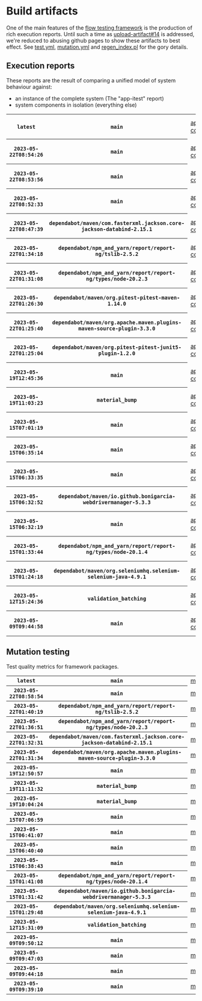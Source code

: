 # Build artifacts

One of the main features of the [flow testing framework](https://github.com/Mastercard/flow) is the production of rich execution reports.
Until such a time as [upload-artifact#14](https://github.com/actions/upload-artifact/issues/14) is addressed, we're reduced to abusing github pages to show these artifacts to best effect.
See [test.yml](https://github.com/Mastercard/flow/blob/main/.github/workflows/test.yml), [mutation.yml](https://github.com/Mastercard/flow/blob/main/.github/workflows/mutation.yml) and [regen_index.pl](https://github.com/Mastercard/flow/blob/pages/regen_index.pl) for the gory details.

## Execution reports

These reports are the result of comparing a unified model of system behaviour against:
 * an instance of the complete system (The "app-itest" report)
 * system components in isolation (everything else)

<!-- start:execution -->
<table>
	<tbody>
		<tr> <th><code>latest</code></th>
			 <th><code>main</code></th>
			<td><a href="execution/latest/flow_execution_reports/example/app-core/target/mctf/latest/index.html">app-core</a></td>
			<td><a href="execution/latest/flow_execution_reports/example/app-histogram/target/mctf/latest/index.html">app-histogram</a></td>
			<td><a href="execution/latest/flow_execution_reports/example/app-itest/target/mctf/latest/index.html">app-itest</a></td>
			<td><a href="execution/latest/flow_execution_reports/example/app-queue/target/mctf/latest/index.html">app-queue</a></td>
			<td><a href="execution/latest/flow_execution_reports/example/app-store/target/mctf/latest/index.html">app-store</a></td>
			<td><a href="execution/latest/flow_execution_reports/example/app-ui/target/mctf/latest/index.html">app-ui</a></td>
			<td><a href="execution/latest/flow_execution_reports/example/app-web-ui/target/mctf/latest/index.html">app-web-ui</a></td>
		</tr>
		<tr> <th><code>2023-05-22T08:54:26</code></th>
			 <th><code>main</code></th>
			<td><a href="execution/1684745666/flow_execution_reports/example/app-core/target/mctf/latest/index.html">app-core</a></td>
			<td><a href="execution/1684745666/flow_execution_reports/example/app-histogram/target/mctf/latest/index.html">app-histogram</a></td>
			<td><a href="execution/1684745666/flow_execution_reports/example/app-itest/target/mctf/latest/index.html">app-itest</a></td>
			<td><a href="execution/1684745666/flow_execution_reports/example/app-queue/target/mctf/latest/index.html">app-queue</a></td>
			<td><a href="execution/1684745666/flow_execution_reports/example/app-store/target/mctf/latest/index.html">app-store</a></td>
			<td><a href="execution/1684745666/flow_execution_reports/example/app-ui/target/mctf/latest/index.html">app-ui</a></td>
			<td><a href="execution/1684745666/flow_execution_reports/example/app-web-ui/target/mctf/latest/index.html">app-web-ui</a></td>
		</tr>
		<tr> <th><code>2023-05-22T08:53:56</code></th>
			 <th><code>main</code></th>
			<td><a href="execution/1684745636/flow_execution_reports/example/app-core/target/mctf/latest/index.html">app-core</a></td>
			<td><a href="execution/1684745636/flow_execution_reports/example/app-histogram/target/mctf/latest/index.html">app-histogram</a></td>
			<td><a href="execution/1684745636/flow_execution_reports/example/app-itest/target/mctf/latest/index.html">app-itest</a></td>
			<td><a href="execution/1684745636/flow_execution_reports/example/app-queue/target/mctf/latest/index.html">app-queue</a></td>
			<td><a href="execution/1684745636/flow_execution_reports/example/app-store/target/mctf/latest/index.html">app-store</a></td>
			<td><a href="execution/1684745636/flow_execution_reports/example/app-ui/target/mctf/latest/index.html">app-ui</a></td>
			<td><a href="execution/1684745636/flow_execution_reports/example/app-web-ui/target/mctf/latest/index.html">app-web-ui</a></td>
		</tr>
		<tr> <th><code>2023-05-22T08:52:33</code></th>
			 <th><code>main</code></th>
			<td><a href="execution/1684745553/flow_execution_reports/example/app-core/target/mctf/latest/index.html">app-core</a></td>
			<td><a href="execution/1684745553/flow_execution_reports/example/app-histogram/target/mctf/latest/index.html">app-histogram</a></td>
			<td><a href="execution/1684745553/flow_execution_reports/example/app-itest/target/mctf/latest/index.html">app-itest</a></td>
			<td><a href="execution/1684745553/flow_execution_reports/example/app-queue/target/mctf/latest/index.html">app-queue</a></td>
			<td><a href="execution/1684745553/flow_execution_reports/example/app-store/target/mctf/latest/index.html">app-store</a></td>
			<td><a href="execution/1684745553/flow_execution_reports/example/app-ui/target/mctf/latest/index.html">app-ui</a></td>
			<td><a href="execution/1684745553/flow_execution_reports/example/app-web-ui/target/mctf/latest/index.html">app-web-ui</a></td>
		</tr>
		<tr> <th><code>2023-05-22T08:47:39</code></th>
			 <th><code>dependabot/maven/com.fasterxml.jackson.core-jackson-databind-2.15.1</code></th>
			<td><a href="execution/1684745259/flow_execution_reports/example/app-core/target/mctf/latest/index.html">app-core</a></td>
			<td><a href="execution/1684745259/flow_execution_reports/example/app-histogram/target/mctf/latest/index.html">app-histogram</a></td>
			<td><a href="execution/1684745259/flow_execution_reports/example/app-itest/target/mctf/latest/index.html">app-itest</a></td>
			<td><a href="execution/1684745259/flow_execution_reports/example/app-queue/target/mctf/latest/index.html">app-queue</a></td>
			<td><a href="execution/1684745259/flow_execution_reports/example/app-store/target/mctf/latest/index.html">app-store</a></td>
			<td><a href="execution/1684745259/flow_execution_reports/example/app-ui/target/mctf/latest/index.html">app-ui</a></td>
			<td><a href="execution/1684745259/flow_execution_reports/example/app-web-ui/target/mctf/latest/index.html">app-web-ui</a></td>
		</tr>
		<tr> <th><code>2023-05-22T01:34:18</code></th>
			 <th><code>dependabot/npm_and_yarn/report/report-ng/tslib-2.5.2</code></th>
			<td><a href="execution/1684719258/flow_execution_reports/example/app-core/target/mctf/latest/index.html">app-core</a></td>
			<td><a href="execution/1684719258/flow_execution_reports/example/app-histogram/target/mctf/latest/index.html">app-histogram</a></td>
			<td><a href="execution/1684719258/flow_execution_reports/example/app-itest/target/mctf/latest/index.html">app-itest</a></td>
			<td><a href="execution/1684719258/flow_execution_reports/example/app-queue/target/mctf/latest/index.html">app-queue</a></td>
			<td><a href="execution/1684719258/flow_execution_reports/example/app-store/target/mctf/latest/index.html">app-store</a></td>
			<td><a href="execution/1684719258/flow_execution_reports/example/app-ui/target/mctf/latest/index.html">app-ui</a></td>
			<td><a href="execution/1684719258/flow_execution_reports/example/app-web-ui/target/mctf/latest/index.html">app-web-ui</a></td>
		</tr>
		<tr> <th><code>2023-05-22T01:31:08</code></th>
			 <th><code>dependabot/npm_and_yarn/report/report-ng/types/node-20.2.3</code></th>
			<td><a href="execution/1684719068/flow_execution_reports/example/app-core/target/mctf/latest/index.html">app-core</a></td>
			<td><a href="execution/1684719068/flow_execution_reports/example/app-histogram/target/mctf/latest/index.html">app-histogram</a></td>
			<td><a href="execution/1684719068/flow_execution_reports/example/app-itest/target/mctf/latest/index.html">app-itest</a></td>
			<td><a href="execution/1684719068/flow_execution_reports/example/app-queue/target/mctf/latest/index.html">app-queue</a></td>
			<td><a href="execution/1684719068/flow_execution_reports/example/app-store/target/mctf/latest/index.html">app-store</a></td>
			<td><a href="execution/1684719068/flow_execution_reports/example/app-ui/target/mctf/latest/index.html">app-ui</a></td>
			<td><a href="execution/1684719068/flow_execution_reports/example/app-web-ui/target/mctf/latest/index.html">app-web-ui</a></td>
		</tr>
		<tr> <th><code>2023-05-22T01:26:30</code></th>
			 <th><code>dependabot/maven/org.pitest-pitest-maven-1.14.0</code></th>
			<td><a href="execution/1684718790/flow_execution_reports/example/app-core/target/mctf/latest/index.html">app-core</a></td>
			<td><a href="execution/1684718790/flow_execution_reports/example/app-histogram/target/mctf/latest/index.html">app-histogram</a></td>
			<td><a href="execution/1684718790/flow_execution_reports/example/app-itest/target/mctf/latest/index.html">app-itest</a></td>
			<td><a href="execution/1684718790/flow_execution_reports/example/app-queue/target/mctf/latest/index.html">app-queue</a></td>
			<td><a href="execution/1684718790/flow_execution_reports/example/app-store/target/mctf/latest/index.html">app-store</a></td>
			<td><a href="execution/1684718790/flow_execution_reports/example/app-ui/target/mctf/latest/index.html">app-ui</a></td>
			<td><a href="execution/1684718790/flow_execution_reports/example/app-web-ui/target/mctf/latest/index.html">app-web-ui</a></td>
		</tr>
		<tr> <th><code>2023-05-22T01:25:40</code></th>
			 <th><code>dependabot/maven/org.apache.maven.plugins-maven-source-plugin-3.3.0</code></th>
			<td><a href="execution/1684718740/flow_execution_reports/example/app-core/target/mctf/latest/index.html">app-core</a></td>
			<td><a href="execution/1684718740/flow_execution_reports/example/app-histogram/target/mctf/latest/index.html">app-histogram</a></td>
			<td><a href="execution/1684718740/flow_execution_reports/example/app-itest/target/mctf/latest/index.html">app-itest</a></td>
			<td><a href="execution/1684718740/flow_execution_reports/example/app-queue/target/mctf/latest/index.html">app-queue</a></td>
			<td><a href="execution/1684718740/flow_execution_reports/example/app-store/target/mctf/latest/index.html">app-store</a></td>
			<td><a href="execution/1684718740/flow_execution_reports/example/app-ui/target/mctf/latest/index.html">app-ui</a></td>
			<td><a href="execution/1684718740/flow_execution_reports/example/app-web-ui/target/mctf/latest/index.html">app-web-ui</a></td>
		</tr>
		<tr> <th><code>2023-05-22T01:25:04</code></th>
			 <th><code>dependabot/maven/org.pitest-pitest-junit5-plugin-1.2.0</code></th>
			<td><a href="execution/1684718704/flow_execution_reports/example/app-core/target/mctf/latest/index.html">app-core</a></td>
			<td><a href="execution/1684718704/flow_execution_reports/example/app-histogram/target/mctf/latest/index.html">app-histogram</a></td>
			<td><a href="execution/1684718704/flow_execution_reports/example/app-itest/target/mctf/latest/index.html">app-itest</a></td>
			<td><a href="execution/1684718704/flow_execution_reports/example/app-queue/target/mctf/latest/index.html">app-queue</a></td>
			<td><a href="execution/1684718704/flow_execution_reports/example/app-store/target/mctf/latest/index.html">app-store</a></td>
			<td><a href="execution/1684718704/flow_execution_reports/example/app-ui/target/mctf/latest/index.html">app-ui</a></td>
			<td><a href="execution/1684718704/flow_execution_reports/example/app-web-ui/target/mctf/latest/index.html">app-web-ui</a></td>
		</tr>
		<tr> <th><code>2023-05-19T12:45:36</code></th>
			 <th><code>main</code></th>
			<td><a href="execution/1684500336/flow_execution_reports/example/app-core/target/mctf/latest/index.html">app-core</a></td>
			<td><a href="execution/1684500336/flow_execution_reports/example/app-histogram/target/mctf/latest/index.html">app-histogram</a></td>
			<td><a href="execution/1684500336/flow_execution_reports/example/app-itest/target/mctf/latest/index.html">app-itest</a></td>
			<td><a href="execution/1684500336/flow_execution_reports/example/app-queue/target/mctf/latest/index.html">app-queue</a></td>
			<td><a href="execution/1684500336/flow_execution_reports/example/app-store/target/mctf/latest/index.html">app-store</a></td>
			<td><a href="execution/1684500336/flow_execution_reports/example/app-ui/target/mctf/latest/index.html">app-ui</a></td>
			<td><a href="execution/1684500336/flow_execution_reports/example/app-web-ui/target/mctf/latest/index.html">app-web-ui</a></td>
		</tr>
		<tr> <th><code>2023-05-19T11:03:23</code></th>
			 <th><code>material_bump</code></th>
			<td><a href="execution/1684494203/flow_execution_reports/example/app-core/target/mctf/latest/index.html">app-core</a></td>
			<td><a href="execution/1684494203/flow_execution_reports/example/app-histogram/target/mctf/latest/index.html">app-histogram</a></td>
			<td><a href="execution/1684494203/flow_execution_reports/example/app-itest/target/mctf/latest/index.html">app-itest</a></td>
			<td><a href="execution/1684494203/flow_execution_reports/example/app-queue/target/mctf/latest/index.html">app-queue</a></td>
			<td><a href="execution/1684494203/flow_execution_reports/example/app-store/target/mctf/latest/index.html">app-store</a></td>
			<td><a href="execution/1684494203/flow_execution_reports/example/app-ui/target/mctf/latest/index.html">app-ui</a></td>
			<td><a href="execution/1684494203/flow_execution_reports/example/app-web-ui/target/mctf/latest/index.html">app-web-ui</a></td>
		</tr>
		<tr> <th><code>2023-05-15T07:01:19</code></th>
			 <th><code>main</code></th>
			<td><a href="execution/1684134079/flow_execution_reports/example/app-core/target/mctf/latest/index.html">app-core</a></td>
			<td><a href="execution/1684134079/flow_execution_reports/example/app-histogram/target/mctf/latest/index.html">app-histogram</a></td>
			<td><a href="execution/1684134079/flow_execution_reports/example/app-itest/target/mctf/latest/index.html">app-itest</a></td>
			<td><a href="execution/1684134079/flow_execution_reports/example/app-queue/target/mctf/latest/index.html">app-queue</a></td>
			<td><a href="execution/1684134079/flow_execution_reports/example/app-store/target/mctf/latest/index.html">app-store</a></td>
			<td><a href="execution/1684134079/flow_execution_reports/example/app-ui/target/mctf/latest/index.html">app-ui</a></td>
			<td><a href="execution/1684134079/flow_execution_reports/example/app-web-ui/target/mctf/latest/index.html">app-web-ui</a></td>
		</tr>
		<tr> <th><code>2023-05-15T06:35:14</code></th>
			 <th><code>main</code></th>
			<td><a href="execution/1684132514/flow_execution_reports/example/app-core/target/mctf/latest/index.html">app-core</a></td>
			<td><a href="execution/1684132514/flow_execution_reports/example/app-histogram/target/mctf/latest/index.html">app-histogram</a></td>
			<td><a href="execution/1684132514/flow_execution_reports/example/app-itest/target/mctf/latest/index.html">app-itest</a></td>
			<td><a href="execution/1684132514/flow_execution_reports/example/app-queue/target/mctf/latest/index.html">app-queue</a></td>
			<td><a href="execution/1684132514/flow_execution_reports/example/app-store/target/mctf/latest/index.html">app-store</a></td>
			<td><a href="execution/1684132514/flow_execution_reports/example/app-ui/target/mctf/latest/index.html">app-ui</a></td>
			<td><a href="execution/1684132514/flow_execution_reports/example/app-web-ui/target/mctf/latest/index.html">app-web-ui</a></td>
		</tr>
		<tr> <th><code>2023-05-15T06:33:35</code></th>
			 <th><code>main</code></th>
			<td><a href="execution/1684132415/flow_execution_reports/example/app-core/target/mctf/latest/index.html">app-core</a></td>
			<td><a href="execution/1684132415/flow_execution_reports/example/app-histogram/target/mctf/latest/index.html">app-histogram</a></td>
			<td><a href="execution/1684132415/flow_execution_reports/example/app-itest/target/mctf/latest/index.html">app-itest</a></td>
			<td><a href="execution/1684132415/flow_execution_reports/example/app-queue/target/mctf/latest/index.html">app-queue</a></td>
			<td><a href="execution/1684132415/flow_execution_reports/example/app-store/target/mctf/latest/index.html">app-store</a></td>
			<td><a href="execution/1684132415/flow_execution_reports/example/app-ui/target/mctf/latest/index.html">app-ui</a></td>
			<td><a href="execution/1684132415/flow_execution_reports/example/app-web-ui/target/mctf/latest/index.html">app-web-ui</a></td>
		</tr>
		<tr> <th><code>2023-05-15T06:32:52</code></th>
			 <th><code>dependabot/maven/io.github.bonigarcia-webdrivermanager-5.3.3</code></th>
			<td><a href="execution/1684132372/flow_execution_reports/example/app-core/target/mctf/latest/index.html">app-core</a></td>
			<td><a href="execution/1684132372/flow_execution_reports/example/app-histogram/target/mctf/latest/index.html">app-histogram</a></td>
			<td><a href="execution/1684132372/flow_execution_reports/example/app-itest/target/mctf/latest/index.html">app-itest</a></td>
			<td><a href="execution/1684132372/flow_execution_reports/example/app-queue/target/mctf/latest/index.html">app-queue</a></td>
			<td><a href="execution/1684132372/flow_execution_reports/example/app-store/target/mctf/latest/index.html">app-store</a></td>
			<td><a href="execution/1684132372/flow_execution_reports/example/app-ui/target/mctf/latest/index.html">app-ui</a></td>
			<td><a href="execution/1684132372/flow_execution_reports/example/app-web-ui/target/mctf/latest/index.html">app-web-ui</a></td>
		</tr>
		<tr> <th><code>2023-05-15T06:32:19</code></th>
			 <th><code>main</code></th>
			<td><a href="execution/1684132339/flow_execution_reports/example/app-core/target/mctf/latest/index.html">app-core</a></td>
			<td><a href="execution/1684132339/flow_execution_reports/example/app-histogram/target/mctf/latest/index.html">app-histogram</a></td>
			<td><a href="execution/1684132339/flow_execution_reports/example/app-itest/target/mctf/latest/index.html">app-itest</a></td>
			<td><a href="execution/1684132339/flow_execution_reports/example/app-queue/target/mctf/latest/index.html">app-queue</a></td>
			<td><a href="execution/1684132339/flow_execution_reports/example/app-store/target/mctf/latest/index.html">app-store</a></td>
			<td><a href="execution/1684132339/flow_execution_reports/example/app-ui/target/mctf/latest/index.html">app-ui</a></td>
			<td><a href="execution/1684132339/flow_execution_reports/example/app-web-ui/target/mctf/latest/index.html">app-web-ui</a></td>
		</tr>
		<tr> <th><code>2023-05-15T01:33:44</code></th>
			 <th><code>dependabot/npm_and_yarn/report/report-ng/types/node-20.1.4</code></th>
			<td><a href="execution/1684114424/flow_execution_reports/example/app-core/target/mctf/latest/index.html">app-core</a></td>
			<td><a href="execution/1684114424/flow_execution_reports/example/app-histogram/target/mctf/latest/index.html">app-histogram</a></td>
			<td><a href="execution/1684114424/flow_execution_reports/example/app-itest/target/mctf/latest/index.html">app-itest</a></td>
			<td><a href="execution/1684114424/flow_execution_reports/example/app-queue/target/mctf/latest/index.html">app-queue</a></td>
			<td><a href="execution/1684114424/flow_execution_reports/example/app-store/target/mctf/latest/index.html">app-store</a></td>
			<td><a href="execution/1684114424/flow_execution_reports/example/app-ui/target/mctf/latest/index.html">app-ui</a></td>
			<td><a href="execution/1684114424/flow_execution_reports/example/app-web-ui/target/mctf/latest/index.html">app-web-ui</a></td>
		</tr>
		<tr> <th><code>2023-05-15T01:24:18</code></th>
			 <th><code>dependabot/maven/org.seleniumhq.selenium-selenium-java-4.9.1</code></th>
			<td><a href="execution/1684113858/flow_execution_reports/example/app-core/target/mctf/latest/index.html">app-core</a></td>
			<td><a href="execution/1684113858/flow_execution_reports/example/app-histogram/target/mctf/latest/index.html">app-histogram</a></td>
			<td><a href="execution/1684113858/flow_execution_reports/example/app-itest/target/mctf/latest/index.html">app-itest</a></td>
			<td><a href="execution/1684113858/flow_execution_reports/example/app-queue/target/mctf/latest/index.html">app-queue</a></td>
			<td><a href="execution/1684113858/flow_execution_reports/example/app-store/target/mctf/latest/index.html">app-store</a></td>
			<td><a href="execution/1684113858/flow_execution_reports/example/app-ui/target/mctf/latest/index.html">app-ui</a></td>
			<td><a href="execution/1684113858/flow_execution_reports/example/app-web-ui/target/mctf/latest/index.html">app-web-ui</a></td>
		</tr>
		<tr> <th><code>2023-05-12T15:24:36</code></th>
			 <th><code>validation_batching</code></th>
			<td><a href="execution/1683905076/flow_execution_reports/example/app-core/target/mctf/latest/index.html">app-core</a></td>
			<td><a href="execution/1683905076/flow_execution_reports/example/app-histogram/target/mctf/latest/index.html">app-histogram</a></td>
			<td><a href="execution/1683905076/flow_execution_reports/example/app-itest/target/mctf/latest/index.html">app-itest</a></td>
			<td><a href="execution/1683905076/flow_execution_reports/example/app-queue/target/mctf/latest/index.html">app-queue</a></td>
			<td><a href="execution/1683905076/flow_execution_reports/example/app-store/target/mctf/latest/index.html">app-store</a></td>
			<td><a href="execution/1683905076/flow_execution_reports/example/app-ui/target/mctf/latest/index.html">app-ui</a></td>
			<td><a href="execution/1683905076/flow_execution_reports/example/app-web-ui/target/mctf/latest/index.html">app-web-ui</a></td>
		</tr>
		<tr> <th><code>2023-05-09T09:44:58</code></th>
			 <th><code>main</code></th>
			<td><a href="execution/1683625498/flow_execution_reports/example/app-core/target/mctf/latest/index.html">app-core</a></td>
			<td><a href="execution/1683625498/flow_execution_reports/example/app-histogram/target/mctf/latest/index.html">app-histogram</a></td>
			<td><a href="execution/1683625498/flow_execution_reports/example/app-itest/target/mctf/latest/index.html">app-itest</a></td>
			<td><a href="execution/1683625498/flow_execution_reports/example/app-queue/target/mctf/latest/index.html">app-queue</a></td>
			<td><a href="execution/1683625498/flow_execution_reports/example/app-store/target/mctf/latest/index.html">app-store</a></td>
			<td><a href="execution/1683625498/flow_execution_reports/example/app-ui/target/mctf/latest/index.html">app-ui</a></td>
			<td><a href="execution/1683625498/flow_execution_reports/example/app-web-ui/target/mctf/latest/index.html">app-web-ui</a></td>
		</tr>
	</tbody>
</table>
<!-- end:execution -->

## Mutation testing

Test quality metrics for framework packages.

<!-- start:mutation -->
<table>
	<tbody>
		<tr> <th><code>latest</code></th>
			 <th><code>main</code></th>
			<td><a href="mutation/latest/mutation_report/index.html">mutation</a></td>
		</tr>
		<tr> <th><code>2023-05-22T08:58:54</code></th>
			 <th><code>main</code></th>
			<td><a href="mutation/1684745934/mutation_report/index.html">mutation</a></td>
		</tr>
		<tr> <th><code>2023-05-22T01:40:19</code></th>
			 <th><code>dependabot/npm_and_yarn/report/report-ng/tslib-2.5.2</code></th>
			<td><a href="mutation/1684719619/mutation_report/index.html">mutation</a></td>
		</tr>
		<tr> <th><code>2023-05-22T01:36:51</code></th>
			 <th><code>dependabot/npm_and_yarn/report/report-ng/types/node-20.2.3</code></th>
			<td><a href="mutation/1684719411/mutation_report/index.html">mutation</a></td>
		</tr>
		<tr> <th><code>2023-05-22T01:32:31</code></th>
			 <th><code>dependabot/maven/com.fasterxml.jackson.core-jackson-databind-2.15.1</code></th>
			<td><a href="mutation/1684719151/mutation_report/index.html">mutation</a></td>
		</tr>
		<tr> <th><code>2023-05-22T01:31:34</code></th>
			 <th><code>dependabot/maven/org.apache.maven.plugins-maven-source-plugin-3.3.0</code></th>
			<td><a href="mutation/1684719094/mutation_report/index.html">mutation</a></td>
		</tr>
		<tr> <th><code>2023-05-19T12:50:57</code></th>
			 <th><code>main</code></th>
			<td><a href="mutation/1684500657/mutation_report/index.html">mutation</a></td>
		</tr>
		<tr> <th><code>2023-05-19T11:11:32</code></th>
			 <th><code>material_bump</code></th>
			<td><a href="mutation/1684494692/mutation_report/index.html">mutation</a></td>
		</tr>
		<tr> <th><code>2023-05-19T10:04:24</code></th>
			 <th><code>material_bump</code></th>
			<td><a href="mutation/1684490664/mutation_report/index.html">mutation</a></td>
		</tr>
		<tr> <th><code>2023-05-15T07:06:59</code></th>
			 <th><code>main</code></th>
			<td><a href="mutation/1684134419/mutation_report/index.html">mutation</a></td>
		</tr>
		<tr> <th><code>2023-05-15T06:41:07</code></th>
			 <th><code>main</code></th>
			<td><a href="mutation/1684132867/mutation_report/index.html">mutation</a></td>
		</tr>
		<tr> <th><code>2023-05-15T06:40:40</code></th>
			 <th><code>main</code></th>
			<td><a href="mutation/1684132840/mutation_report/index.html">mutation</a></td>
		</tr>
		<tr> <th><code>2023-05-15T06:38:43</code></th>
			 <th><code>main</code></th>
			<td><a href="mutation/1684132723/mutation_report/index.html">mutation</a></td>
		</tr>
		<tr> <th><code>2023-05-15T01:41:08</code></th>
			 <th><code>dependabot/npm_and_yarn/report/report-ng/types/node-20.1.4</code></th>
			<td><a href="mutation/1684114868/mutation_report/index.html">mutation</a></td>
		</tr>
		<tr> <th><code>2023-05-15T01:31:42</code></th>
			 <th><code>dependabot/maven/io.github.bonigarcia-webdrivermanager-5.3.3</code></th>
			<td><a href="mutation/1684114302/mutation_report/index.html">mutation</a></td>
		</tr>
		<tr> <th><code>2023-05-15T01:29:48</code></th>
			 <th><code>dependabot/maven/org.seleniumhq.selenium-selenium-java-4.9.1</code></th>
			<td><a href="mutation/1684114188/mutation_report/index.html">mutation</a></td>
		</tr>
		<tr> <th><code>2023-05-12T15:31:09</code></th>
			 <th><code>validation_batching</code></th>
			<td><a href="mutation/1683905469/mutation_report/index.html">mutation</a></td>
		</tr>
		<tr> <th><code>2023-05-09T09:50:12</code></th>
			 <th><code>main</code></th>
			<td><a href="mutation/1683625812/mutation_report/index.html">mutation</a></td>
		</tr>
		<tr> <th><code>2023-05-09T09:47:03</code></th>
			 <th><code>main</code></th>
			<td><a href="mutation/1683625623/mutation_report/index.html">mutation</a></td>
		</tr>
		<tr> <th><code>2023-05-09T09:44:18</code></th>
			 <th><code>main</code></th>
			<td><a href="mutation/1683625458/mutation_report/index.html">mutation</a></td>
		</tr>
		<tr> <th><code>2023-05-09T09:39:10</code></th>
			 <th><code>main</code></th>
			<td><a href="mutation/1683625150/mutation_report/index.html">mutation</a></td>
		</tr>
	</tbody>
</table>
<!-- end:mutation -->

